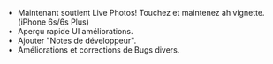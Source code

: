 - Maintenant soutient Live Photos! Touchez et maintenez ah vignette.(iPhone 6s/6s Plus)
- Aperçu rapide UI améliorations.
- Ajouter "Notes de développeur".
- Améliorations et corrections de Bugs divers.